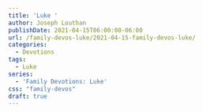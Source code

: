 ```yaml
---
title: 'Luke '
author: Joseph Louthan
publishDate: 2021-04-15T06:00:00-06:00
url: /family-devos-luke/2021-04-15-family-devos-luke/
categories:
  - Devotions
tags:
  - Luke
series:
  - 'Family Devotions: Luke'
css: "family-devos"
draft: true
---
```

